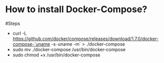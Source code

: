 How to install Docker-Compose?
=============================
#Steps
- curl -L https://github.com/docker/compose/releases/download/1.7.0/docker-compose-`uname -s`-`uname -m` > ./docker-compose
- sudo mv ./docker-compose /usr/bin/docker-compose
- sudo chmod +x /usr/bin/docker-compose
